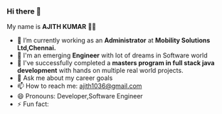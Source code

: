 ### Hi there 👋


My name is **AJITH KUMAR** 👨‍🎓

- 🔭 I’m currently working as an **Administrator** at **Mobility Solutions Ltd,Chennai.**
- 🌱 I'm an emerging **Engineer** with lot of dreams in Software world
- 🤖 I've successfully completed a **masters program in full stack java development** with hands on multiple real world projects.
- 💬 Ask me about my career goals
- 📫 How to reach me: ajith1036@gmail.com
- 😄 Pronouns: Developer,Software Engineer
- ⚡ Fun fact: 
